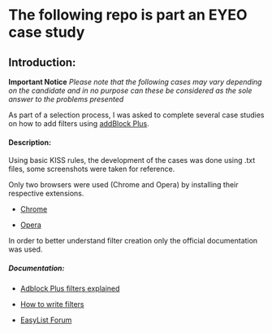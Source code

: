 # **The following repo is part an EYEO case study**

## Introduction:

**Important Notice**
*Please note that the following cases may vary depending on the candidate and in no purpose can these be considered as the sole answer to the problems presented*

As part of a selection process, I was asked to complete several case studies on how to add filters using [addBlock Plus](https://adblockplus.org/).

#### Description:

Using basic KISS rules, the development of the cases was done using .txt files, some screenshots were taken for reference.

Only two browsers were used (Chrome and Opera) by installing their respective extensions.

- [Chrome](https://chrome.google.com/webstore/detail/adblock-plus-free-ad-bloc/cfhdojbkjhnklbpkdaibdccddilifddb?)

- [Opera](https://addons.opera.com/en/extensions/details/adblock-plus/)

In order to better understand filter creation only the official documentation was used.

##### Documentation:

* [Adblock Plus filters explained](https://adblockplus.org/filter-cheatsheet)

* [How to write filters](https://help.eyeo.com/adblockplus/how-to-write-filters)

* [EasyList Forum](https://forums.lanik.us/index.php?)
